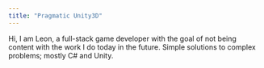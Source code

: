 ```yaml
---
title: "Pragmatic Unity3D"
---
```


Hi, I am Leon, a full-stack game developer with the goal of not being content with the work I do today in the future. Simple solutions to complex problems; mostly C# and Unity.
